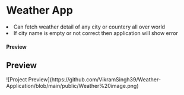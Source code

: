# Weather App
 <li>Can fetch weather detail of any city or countery all over world</li>
<li>If city name is empty or not correct then application will show error</li>

 <h4>Preview </h4>
<h2>Preview</h2>
![Project Preview](https://github.com/VikramSingh39/Weather-Application/blob/main/public/Weather%20image.png)
